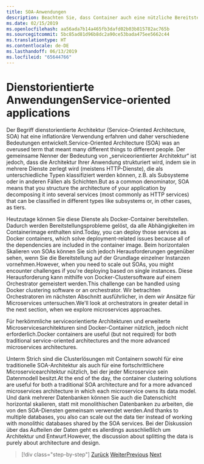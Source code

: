 ```yaml
---
title: SOA-Anwendungen
description: Beachten Sie, dass Container auch eine nützliche Bereitstellungsoption für SOA-Anwendungen sein können.
ms.date: 02/15/2019
ms.openlocfilehash: aa56ada7b14a465fb3dafd02b03b815782ac765b
ms.sourcegitcommit: 5bc85ad81d96b8dc2a90ce53bada475ee5662c44
ms.translationtype: HT
ms.contentlocale: de-DE
ms.lasthandoff: 06/13/2019
ms.locfileid: "65644766"
---
```

# <a name="service-oriented-applications"></a><span data-ttu-id="bf71a-103">Dienstorientierte Anwendungen</span><span class="sxs-lookup"><span data-stu-id="bf71a-103">Service-oriented applications</span></span>

<span data-ttu-id="bf71a-104">Der Begriff dienstorientierte Architektur (Service-Oriented Architecture, SOA) hat eine inflationäre Verwendung erfahren und daher verschiedene Bedeutungen entwickelt.</span><span class="sxs-lookup"><span data-stu-id="bf71a-104">Service-Oriented Architecture (SOA) was an overused term that meant many different things to different people.</span></span> <span data-ttu-id="bf71a-105">Der gemeinsame Nenner der Bedeutung von „serviceorientierter Architektur“ ist jedoch, dass die Architektur Ihrer Anwendung strukturiert wird, indem sie in mehrere Dienste zerlegt wird (meistens HTTP-Dienste), die als unterschiedliche Typen klassifiziert werden können, z.B. als Subsysteme oder in anderen Fällen als Schichten.</span><span class="sxs-lookup"><span data-stu-id="bf71a-105">But as a common denominator, SOA means that you structure the architecture of your application by decomposing it into several services (most commonly as HTTP services) that can be classified in different types like subsystems or, in other cases, as tiers.</span></span>

<span data-ttu-id="bf71a-106">Heutzutage können Sie diese Dienste als Docker-Container bereitstellen. Dadurch werden Bereitstellungsprobleme gelöst, da alle Abhängigkeiten im Containerimage enthalten sind.</span><span class="sxs-lookup"><span data-stu-id="bf71a-106">Today, you can deploy those services as Docker containers, which solve deployment-related issues because all of the dependencies are included in the container image.</span></span> <span data-ttu-id="bf71a-107">Beim horizontalen Skalieren von SOAs können Sie sich jedoch Herausforderungen gegenüber sehen, wenn Sie die Bereitstellung auf der Grundlage einzelner Instanzen vornehmen.</span><span class="sxs-lookup"><span data-stu-id="bf71a-107">However, when you need to scale out SOAs, you might encounter challenges if you're deploying based on single instances.</span></span> <span data-ttu-id="bf71a-108">Diese Herausforderung kann mithilfe von Docker-Clustersoftware auf einem Orchestrator gemeistert werden.</span><span class="sxs-lookup"><span data-stu-id="bf71a-108">This challenge can be handled using Docker clustering software or an orchestrator.</span></span> <span data-ttu-id="bf71a-109">Wir betrachten Orchestratoren im nächsten Abschnitt ausführlicher, in dem wir Ansätze für Microservices untersuchen.</span><span class="sxs-lookup"><span data-stu-id="bf71a-109">We'll look at orchestrators in greater detail in the next section, when we explore microservices approaches.</span></span>

<span data-ttu-id="bf71a-110">Für herkömmliche serviceorientierte Architekturen und erweiterte Microservicesarchitekturen sind Docker-Container nützlich, jedoch nicht erforderlich.</span><span class="sxs-lookup"><span data-stu-id="bf71a-110">Docker containers are useful (but not required) for both traditional service-oriented architectures and the more advanced microservices architectures.</span></span>

<span data-ttu-id="bf71a-111">Unterm Strich sind die Clusterlösungen mit Containern sowohl für eine traditionelle SOA-Architektur als auch für eine fortschrittlichere Microservicearchitektur nützlich, bei der jeder Microservice sein Datenmodell besitzt.</span><span class="sxs-lookup"><span data-stu-id="bf71a-111">At the end of the day, the container clustering solutions are useful for both a traditional SOA architecture and for a more advanced microservices architecture in which each microservice owns its data model.</span></span> <span data-ttu-id="bf71a-112">Und dank mehrerer Datenbanken können Sie auch die Datenschicht horizontal skalieren, statt mit monolithischen Datenbanken zu arbeiten, die von den SOA-Diensten gemeinsam verwendet werden.</span><span class="sxs-lookup"><span data-stu-id="bf71a-112">And thanks to multiple databases, you also can scale out the data tier instead of working with monolithic databases shared by the SOA services.</span></span> <span data-ttu-id="bf71a-113">Bei der Diskussion über das Aufteilen der Daten geht es allerdings ausschließlich um Architektur und Entwurf.</span><span class="sxs-lookup"><span data-stu-id="bf71a-113">However, the discussion about splitting the data is purely about architecture and design.</span></span>

>[!div class="step-by-step"]
><span data-ttu-id="bf71a-114">[Zurück](state-and-data-in-docker-applications.md)
>[Weiter](orchestrate-high-scalability-availability.md)</span><span class="sxs-lookup"><span data-stu-id="bf71a-114">[Previous](state-and-data-in-docker-applications.md)
[Next](orchestrate-high-scalability-availability.md)</span></span>
